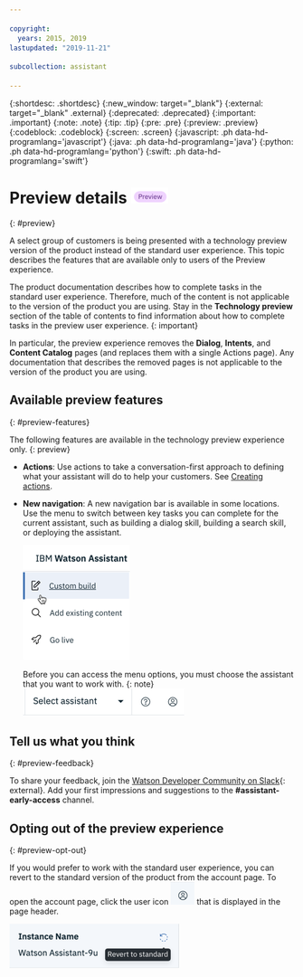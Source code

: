 ```yaml
---

copyright:
  years: 2015, 2019
lastupdated: "2019-11-21"

subcollection: assistant

---
```


{:shortdesc: .shortdesc}
{:new_window: target="_blank"}
{:external: target="_blank" .external}
{:deprecated: .deprecated}
{:important: .important}
{:note: .note}
{:tip: .tip}
{:pre: .pre}
{:preview: .preview}
{:codeblock: .codeblock}
{:screen: .screen}
{:javascript: .ph data-hd-programlang='javascript'}
{:java: .ph data-hd-programlang='java'}
{:python: .ph data-hd-programlang='python'}
{:swift: .ph data-hd-programlang='swift'}

# Preview details ![Technology preview experience only](images/preview.png)
{: #preview}

A select group of customers is being presented with a technology preview version of the product instead of the standard user experience. This topic describes the features that are available only to users of the Preview experience. 

The product documentation describes how to complete tasks in the standard user experience. Therefore, much of the content is not applicable to the version of the product you are using. Stay in the **Technology preview** section of the table of contents to find information about how to complete tasks in the preview user experience.
{: important}

In particular, the preview experience removes the **Dialog**, **Intents**, and **Content Catalog** pages (and replaces them with a single Actions page). Any documentation that describes the removed pages is not applicable to the version of the product you are using.

## Available preview features
{: #preview-features}

The following features are available in the technology preview experience only.
{: preview}

- **Actions**: Use actions to take a conversation-first approach to defining what your assistant will do to help your customers. See [Creating actions](/docs/services/assistant?topic=assistant-actions).

- **New navigation**: A new navigation bar is available in some locations. Use the menu to switch between key tasks you can complete for the current assistant, such as building a dialog skill, building a search skill, or deploying the assistant.

  ![Shows the Assistant responds field for a new action](images/ia-nav-menu.png)

  Before you can access the menu options, you must choose the assistant that you want to work with.
  {: note}
  ![Shows the Select assistant menu that must be filled out before you can use the menu](images/ia-nav-select-assistant.png)

## Tell us what you think
{: #preview-feedback}

To share your feedback, join the [Watson Developer Community on Slack](http://wdc-slack-inviter.mybluemix.net/){: external}. Add your first impressions and suggestions to the **#assistant-early-access** channel.

## Opting out of the preview experience
{: #preview-opt-out}

If you would prefer to work with the standard user experience, you can revert to the standard version of the product from the account page. To open the account page, click the user icon ![User icon](images/user-icon.png) that is displayed in the page header.

![Shows the revert to standard icon](images/preview-revert.png)
